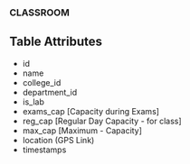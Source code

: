 ### CLASSROOM

##   Table Attributes
- id
- name
- college_id
- department_id
- is_lab
- exams_cap [Capacity during Exams]
- reg_cap [Regular Day Capacity -  for class]
- max_cap [Maximum - Capacity]
- location (GPS Link)
- timestamps

